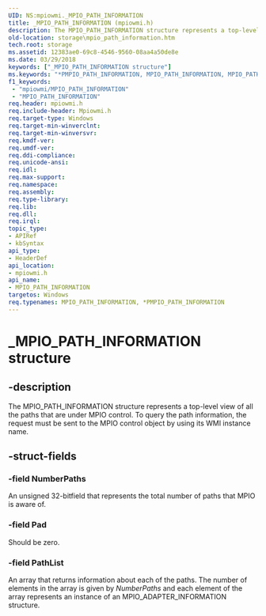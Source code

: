 ```yaml
---
UID: NS:mpiowmi._MPIO_PATH_INFORMATION
title: _MPIO_PATH_INFORMATION (mpiowmi.h)
description: The MPIO_PATH_INFORMATION structure represents a top-level view of all the paths that are under MPIO control. To query the path information, the request must be sent to the MPIO control object by using its WMI instance name.
old-location: storage\mpio_path_information.htm
tech.root: storage
ms.assetid: 12383ae0-69c8-4546-9560-08aa4a50de8e
ms.date: 03/29/2018
keywords: ["_MPIO_PATH_INFORMATION structure"]
ms.keywords: "*PMPIO_PATH_INFORMATION, MPIO_PATH_INFORMATION, MPIO_PATH_INFORMATION structure [Storage Devices], PMPIO_PATH_INFORMATION, PMPIO_PATH_INFORMATION structure pointer [Storage Devices], _MPIO_PATH_INFORMATION, mpiowmi/MPIO_PATH_INFORMATION, mpiowmi/PMPIO_PATH_INFORMATION, storage.mpio_path_information, structs-scsibus_2000c93b-2c86-478c-a70e-89622ca40862.xml"
f1_keywords:
 - "mpiowmi/MPIO_PATH_INFORMATION"
 - "MPIO_PATH_INFORMATION"
req.header: mpiowmi.h
req.include-header: Mpiowmi.h
req.target-type: Windows
req.target-min-winverclnt: 
req.target-min-winversvr: 
req.kmdf-ver: 
req.umdf-ver: 
req.ddi-compliance: 
req.unicode-ansi: 
req.idl: 
req.max-support: 
req.namespace: 
req.assembly: 
req.type-library: 
req.lib: 
req.dll: 
req.irql: 
topic_type:
- APIRef
- kbSyntax
api_type:
- HeaderDef
api_location:
- mpiowmi.h
api_name:
- MPIO_PATH_INFORMATION
targetos: Windows
req.typenames: MPIO_PATH_INFORMATION, *PMPIO_PATH_INFORMATION
---
```


# _MPIO_PATH_INFORMATION structure


## -description


The MPIO_PATH_INFORMATION structure represents a top-level view of all the paths that are under MPIO control. To query the path information, the request must be sent to the MPIO control object by using its WMI instance name.


## -struct-fields




### -field NumberPaths

An unsigned 32-bitfield that represents the total number of paths that MPIO is aware of.


### -field Pad

Should be zero.


### -field PathList

An array that returns information about each of the paths. The number of elements in the array is given by <i>NumberPaths</i> and each element of the array represents an instance of an MPIO_ADAPTER_INFORMATION structure.

